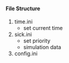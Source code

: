 #### File Structure
1. time.ini
    - set current time
2. sick.ini
   - set priority
   - simulation data
3. config.ini
